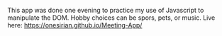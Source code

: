 This app was done one evening to practice my use of Javascript to manipulate the DOM. 
Hobby choices can be spors, pets, or music. Live here:
https://onesirian.github.io/Meeting-App/

